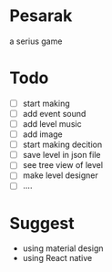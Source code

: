 # Pesarak
a serius game

# Todo

- [ ] start making
- [ ] add event sound
- [ ] add level music
- [ ] add image
- [ ] start making decition
- [ ] save level in json file
- [ ] see tree view of level
- [ ] make level designer
- [ ] ....

# Suggest

* using material design
* using React native